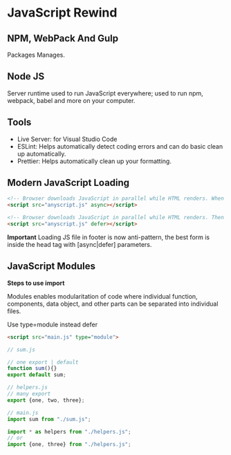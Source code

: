 # JavaScript Rewind

## NPM, WebPack And Gulp
Packages Manages.

## Node JS
Server runtime used to run JavaScript everywhere; used to run npm, webpack, babel and more on your computer. 

## Tools

- Live Server: for Visual Studio Code
- ESLint: Helps automatically detect coding errors and can do basic clean up automatically.
- Prettier: Helps automatically clean up your formatting. 

## Modern JavaScript Loading

```html
<!-- Browser downloads JavaScript in parallel while HTML renders. When JavaScript is fully loaded, rendering stops while JavaScript is executed.   -->
<script src="anyscript.js" async></script>

<!-- Browser downloads JavaScript in parallel while HTML renders. Then defers execution of JavaScript until HTML rendering is completed. -->
<script src="anyscript.js" defer></script>
```

**Important**
Loading JS file in footer is now anti-pattern, the best form is inside the head tag with [async|defer] parameters.

## JavaScript Modules

**Steps to use import**

Modules enables modularitation of code where individual function, components, data object, and other parts can be separated into individual files.

Use type=module instead defer

```html
<script src="main.js" type="module"> 
```

```javascript
// sum.js

// one export | default
function sum(){}
export default sum;

// helpers.js
// many export
export {one, two, three};

// main.js
import sum from "./sum.js";

import * as helpers from "./helpers.js";
// or
import {one, three} from "./helpers.js";
```
